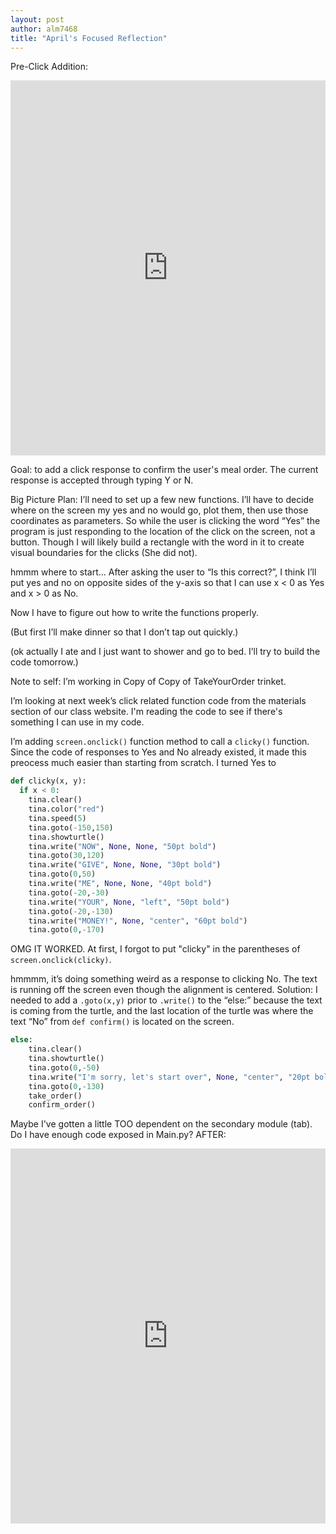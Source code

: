 ```yaml
---
layout: post
author: alm7468
title: "April's Focused Reflection"
---
```

Pre-Click Addition:
<iframe src="https://trinket.io/embed/python/ae82180497" width="100%" height="600" frameborder="0" marginwidth="0" marginheight="0" allowfullscreen></iframe>  

Goal: to add a click response to confirm the user's meal order. The current response is accepted through  typing Y or N.

Big Picture Plan: I’ll need to set up a few new functions. I’ll have to decide where on the screen my yes and no would go, plot them, then use those coordinates as parameters. So while the user is clicking the word “Yes” the program is just responding to the location of the click on the screen, not a button. Though I will likely build a rectangle with the word in it to create visual boundaries for the clicks (She did not).

hmmm where to start…
After asking the user to “Is this correct?”, I think I’ll put yes and no on opposite sides of the y-axis so that I can use x < 0 as Yes and x > 0 as No. 

Now I have to figure out how to write the functions properly. 

(But first I’ll make dinner so that I don’t tap out quickly.)  

(ok actually I ate and I just want to shower and go to bed. I’ll try to build the code tomorrow.)  

Note to self: I’m working in Copy of Copy of TakeYourOrder trinket.

I’m looking at next week’s click related function code from the materials section of our class website. I'm reading the code to see if there's something I can use in my code.

I’m adding ```screen.onclick()``` function method to call a ```clicky()``` function. Since the code of responses to Yes and No already existed, it made this preocess much easier than starting from scratch. I turned Yes to
```python
def clicky(x, y):
  if x < 0:
    tina.clear()
    tina.color("red")
    tina.speed(5)
    tina.goto(-150,150)
    tina.showturtle()
    tina.write("NOW", None, None, "50pt bold")
    tina.goto(30,120)
    tina.write("GIVE", None, None, "30pt bold")
    tina.goto(0,50)
    tina.write("ME", None, None, "40pt bold")
    tina.goto(-20,-30)
    tina.write("YOUR", None, "left", "50pt bold")
    tina.goto(-20,-130)
    tina.write("MONEY!", None, "center", "60pt bold")
    tina.goto(0,-170)
```

OMG IT WORKED.
At first, I forgot to put "clicky" in the parentheses of ```screen.onclick(clicky)```.  

hmmmm, it’s doing something weird as a response to clicking No. The text is running off the screen even though the alignment is centered.
Solution: I needed to add a ```.goto(x,y)``` prior to ```.write()``` to the “else:” because the text is coming from the turtle, and the last location of the turtle was where the text “No” from ```def confirm()``` is located on the screen.
```python
else:
    tina.clear()
    tina.showturtle()
    tina.goto(0,-50)
    tina.write("I'm sorry, let's start over", None, "center", "20pt bold")
    tina.goto(0,-130)
    take_order()
    confirm_order()
```
Maybe I've gotten a little TOO dependent on the secondary module (tab). Do I have enough code exposed in Main.py?
AFTER:
<iframe src="https://trinket.io/embed/python/8b4b4ac77e" width="100%" height="600" frameborder="0" marginwidth="0" marginheight="0" allowfullscreen></iframe>

